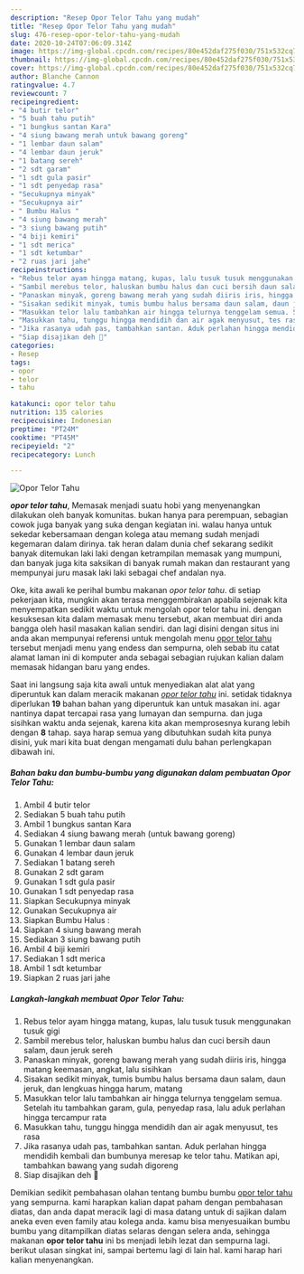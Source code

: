 ```yaml
---
description: "Resep Opor Telor Tahu yang mudah"
title: "Resep Opor Telor Tahu yang mudah"
slug: 476-resep-opor-telor-tahu-yang-mudah
date: 2020-10-24T07:06:09.314Z
image: https://img-global.cpcdn.com/recipes/80e452daf275f030/751x532cq70/opor-telor-tahu-foto-resep-utama.jpg
thumbnail: https://img-global.cpcdn.com/recipes/80e452daf275f030/751x532cq70/opor-telor-tahu-foto-resep-utama.jpg
cover: https://img-global.cpcdn.com/recipes/80e452daf275f030/751x532cq70/opor-telor-tahu-foto-resep-utama.jpg
author: Blanche Cannon
ratingvalue: 4.7
reviewcount: 7
recipeingredient:
- "4 butir telor"
- "5 buah tahu putih"
- "1 bungkus santan Kara"
- "4 siung bawang merah untuk bawang goreng"
- "1 lembar daun salam"
- "4 lembar daun jeruk"
- "1 batang sereh"
- "2 sdt garam"
- "1 sdt gula pasir"
- "1 sdt penyedap rasa"
- "Secukupnya minyak"
- "Secukupnya air"
- " Bumbu Halus "
- "4 siung bawang merah"
- "3 siung bawang putih"
- "4 biji kemiri"
- "1 sdt merica"
- "1 sdt ketumbar"
- "2 ruas jari jahe"
recipeinstructions:
- "Rebus telor ayam hingga matang, kupas, lalu tusuk tusuk menggunakan tusuk gigi"
- "Sambil merebus telor, haluskan bumbu halus dan cuci bersih daun salam, daun jeruk sereh"
- "Panaskan minyak, goreng bawang merah yang sudah diiris iris, hingga matang keemasan, angkat, lalu sisihkan"
- "Sisakan sedikit minyak, tumis bumbu halus bersama daun salam, daun jeruk, dan lengkuas hingga harum, matang"
- "Masukkan telor lalu tambahkan air hingga telurnya tenggelam semua. Setelah itu tambahkan garam, gula, penyedap rasa, lalu aduk perlahan hingga tercampur rata"
- "Masukkan tahu, tunggu hingga mendidih dan air agak menyusut, tes rasa"
- "Jika rasanya udah pas, tambahkan santan. Aduk perlahan hingga mendidih kembali dan bumbunya meresap ke telor tahu. Matikan api, tambahkan bawang yang sudah digoreng"
- "Siap disajikan deh 🤤"
categories:
- Resep
tags:
- opor
- telor
- tahu

katakunci: opor telor tahu 
nutrition: 135 calories
recipecuisine: Indonesian
preptime: "PT24M"
cooktime: "PT45M"
recipeyield: "2"
recipecategory: Lunch

---
```



![Opor Telor Tahu](https://img-global.cpcdn.com/recipes/80e452daf275f030/751x532cq70/opor-telor-tahu-foto-resep-utama.jpg)

<b><i>opor telor tahu</i></b>, Memasak menjadi suatu hobi yang menyenangkan dilakukan oleh banyak komunitas. bukan hanya para perempuan, sebagian cowok juga banyak yang suka dengan kegiatan ini. walau hanya untuk sekedar kebersamaan dengan kolega atau memang sudah menjadi kegemaran dalam dirinya. tak heran dalam dunia chef sekarang sedikit banyak ditemukan laki laki dengan ketrampilan memasak yang mumpuni, dan banyak juga kita saksikan di banyak rumah makan dan restaurant yang mempunyai juru masak laki laki sebagai chef andalan nya.



Oke, kita awali ke perihal bumbu makanan <i>opor telor tahu</i>. di setiap pekerjaan kita, mungkin akan terasa menggembirakan apabila sejenak kita menyempatkan sedikit waktu untuk mengolah opor telor tahu ini. dengan kesuksesan kita dalam memasak menu tersebut, akan membuat diri anda bangga oleh hasil masakan kalian sendiri. dan lagi disini dengan situs ini anda akan mempunyai referensi untuk mengolah menu <u>opor telor tahu</u> tersebut menjadi menu yang endess dan sempurna, oleh sebab itu catat alamat laman ini di komputer anda sebagai sebagian rujukan kalian dalam memasak hidangan baru yang endes.


Saat ini langsung saja kita awali untuk menyediakan alat alat yang diperuntuk kan dalam meracik makanan <u><i>opor telor tahu</i></u> ini. setidak tidaknya diperlukan <b>19</b> bahan bahan yang diperuntuk kan untuk masakan ini. agar nantinya dapat tercapai rasa yang lumayan dan sempurna. dan juga sisihkan waktu anda sejenak, karena kita akan memprosesnya kurang lebih dengan <b>8</b> tahap. saya harap semua yang dibutuhkan sudah kita punya disini, yuk mari kita buat dengan mengamati dulu bahan perlengkapan dibawah ini.

<!--inarticleads1-->

##### Bahan baku dan bumbu-bumbu yang digunakan dalam pembuatan Opor Telor Tahu:

1. Ambil 4 butir telor
1. Sediakan 5 buah tahu putih
1. Ambil 1 bungkus santan Kara
1. Sediakan 4 siung bawang merah (untuk bawang goreng)
1. Gunakan 1 lembar daun salam
1. Gunakan 4 lembar daun jeruk
1. Sediakan 1 batang sereh
1. Gunakan 2 sdt garam
1. Gunakan 1 sdt gula pasir
1. Gunakan 1 sdt penyedap rasa
1. Siapkan Secukupnya minyak
1. Gunakan Secukupnya air
1. Siapkan  Bumbu Halus :
1. Siapkan 4 siung bawang merah
1. Sediakan 3 siung bawang putih
1. Ambil 4 biji kemiri
1. Sediakan 1 sdt merica
1. Ambil 1 sdt ketumbar
1. Siapkan 2 ruas jari jahe




<!--inarticleads2-->

##### Langkah-langkah membuat Opor Telor Tahu:

1. Rebus telor ayam hingga matang, kupas, lalu tusuk tusuk menggunakan tusuk gigi
1. Sambil merebus telor, haluskan bumbu halus dan cuci bersih daun salam, daun jeruk sereh
1. Panaskan minyak, goreng bawang merah yang sudah diiris iris, hingga matang keemasan, angkat, lalu sisihkan
1. Sisakan sedikit minyak, tumis bumbu halus bersama daun salam, daun jeruk, dan lengkuas hingga harum, matang
1. Masukkan telor lalu tambahkan air hingga telurnya tenggelam semua. Setelah itu tambahkan garam, gula, penyedap rasa, lalu aduk perlahan hingga tercampur rata
1. Masukkan tahu, tunggu hingga mendidih dan air agak menyusut, tes rasa
1. Jika rasanya udah pas, tambahkan santan. Aduk perlahan hingga mendidih kembali dan bumbunya meresap ke telor tahu. Matikan api, tambahkan bawang yang sudah digoreng
1. Siap disajikan deh 🤤




Demikian sedikit pembahasan olahan tentang bumbu bumbu <u>opor telor tahu</u> yang sempurna. kami harapkan kalian dapat paham dengan pembahasan diatas, dan anda dapat meracik lagi di masa datang untuk di sajikan dalam aneka even even family atau kolega anda. kamu bisa menyesuaikan bumbu bumbu yang ditampilkan diatas selaras dengan selera anda, sehingga makanan <b>opor telor tahu</b> ini bs menjadi lebih lezat dan sempurna lagi. berikut ulasan singkat ini, sampai bertemu lagi di lain hal. kami harap hari kalian menyenangkan.
